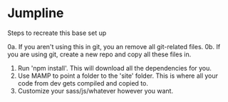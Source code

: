 # Jumpline
Steps to recreate this base set up

0a. If you aren't using this in git, you an remove all git-related files.
0b. If you are using git, create a new repo and copy all these files in.
1. Run 'npm install'. This will download all the dependencies for you.
2. Use MAMP to point a folder to the 'site' folder. This is where all your code from dev gets compiled and copied to.
3. Customize your sass/js/whatever however you want.

